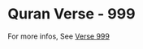 # Quran Verse - 999 

For more infos, See [Verse 999](https://www.quranbookk.com/quran/search?q=999)